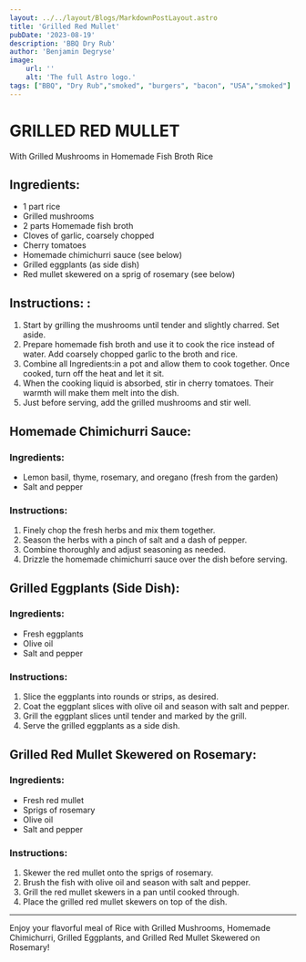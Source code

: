 ```yaml
---
layout: ../../layout/Blogs/MarkdownPostLayout.astro
title: 'Grilled Red Mullet'
pubDate: '2023-08-19'
description: 'BBQ Dry Rub'
author: 'Benjamin Degryse'
image:
    url: ''
    alt: 'The full Astro logo.'
tags: ["BBQ", "Dry Rub","smoked", "burgers", "bacon", "USA","smoked"]
---
```


# GRILLED RED MULLET
With Grilled Mushrooms in Homemade Fish Broth Rice

## Ingredients:
- 1 part rice
- Grilled mushrooms
- 2 parts Homemade fish broth
- Cloves of garlic, coarsely chopped
- Cherry tomatoes
- Homemade chimichurri sauce (see below)
- Grilled eggplants (as side dish)
- Red mullet skewered on a sprig of rosemary (see below)

## Instructions: :
1. Start by grilling the mushrooms until tender and slightly charred. Set aside.
2. Prepare homemade fish broth and use it to cook the rice instead of water. Add coarsely chopped garlic to the broth and rice.
3. Combine all Ingredients:in a pot and allow them to cook together. Once cooked, turn off the heat and let it sit.
4. When the cooking liquid is absorbed, stir in cherry tomatoes. Their warmth will make them melt into the dish.
5. Just before serving, add the grilled mushrooms and stir well.

## Homemade Chimichurri Sauce:
### Ingredients:
- Lemon basil, thyme, rosemary, and oregano (fresh from the garden)
- Salt and pepper

### Instructions:
1. Finely chop the fresh herbs and mix them together.
2. Season the herbs with a pinch of salt and a dash of pepper.
3. Combine thoroughly and adjust seasoning as needed.
4. Drizzle the homemade chimichurri sauce over the dish before serving.

## Grilled Eggplants (Side Dish):
### Ingredients:
- Fresh eggplants
- Olive oil
- Salt and pepper

### Instructions:
1. Slice the eggplants into rounds or strips, as desired.
2. Coat the eggplant slices with olive oil and season with salt and pepper.
3. Grill the eggplant slices until tender and marked by the grill.
4. Serve the grilled eggplants as a side dish.

## Grilled Red Mullet Skewered on Rosemary:
### Ingredients:
- Fresh red mullet
- Sprigs of rosemary
- Olive oil
- Salt and pepper

### Instructions:
1. Skewer the red mullet onto the sprigs of rosemary.
2. Brush the fish with olive oil and season with salt and pepper.
3. Grill the red mullet skewers in a pan until cooked through.
4. Place the grilled red mullet skewers on top of the dish.

---

Enjoy your flavorful meal of Rice with Grilled Mushrooms, Homemade Chimichurri, Grilled Eggplants, and Grilled Red Mullet Skewered on Rosemary!
```
